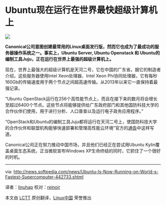 Ubuntu现在运行在世界最快超级计算机上
=========================================================================

![](http://i1-news.softpedia-static.com/images/news2/Ubuntu-Is-Now-Running-on-World-s-Fastest-Supercomputer-442733-2.jpg)

**Canonical公司意图创建最常用的Linux桌面发行版，然而它也成为了最成功的服务器操作系统之一。事实上，Ubuntu Server, Ubuntu Openstack 和 Ubuntu的编制工具Juju，正在运行在世界上最强的超级计算机上。**

现在，世界上最强大的超级计算机是天河二号，它在中国的广东省。据它的制造者介绍，这些服务器使用Intel Xeon处理器、Intel Xeon Phi协同处理器，它有每秒160Gb的传输速度用于两个节点之间超高速传输。从2013年以来它一直保持着最强记录。

“Ubuntu OpenStack运行在256个高性能节点上，而且在接下来的数月将会增长至超过6400个节点。这些节点将能够提供给广东政府部门和其他国防科技大学的合作伙伴们使用，用于进行分析、人口普查以及运行电子政务应用程序。”

“OpenStack和Ubuntu的编制工具Juju都将运行在天河二号上，使国防科技大学的合作伙伴和联盟机构能够快速部署和管理高性能云环境”官方的[通告][1]中这样写道。

Canonical公司正在努力推动中国市场，并且他们已经正在尝试用Ubuntu Kylin覆盖桌面生态系统，正当微软宣布Windows XP生命终结的同时，它抓住了一个很好的时机。

--------------------------------------------------------------------------------

via: http://news.softpedia.com/news/Ubuntu-Is-Now-Running-on-World-s-Fastest-Supercomputer-442733.shtml

译者：[linuhap](https://github.com/linuhap) 校对：[reinoir](https://github.com/reinoir)

本文由 [LCTT](https://github.com/LCTT/TranslateProject) 原创翻译，[Linux中国](http://linux.cn/) 荣誉推出

[1]:https://insights.ubuntu.com/2014/05/14/nudt-and-canonical-bring-openstack-to-worlds-fastest-supercomputer/